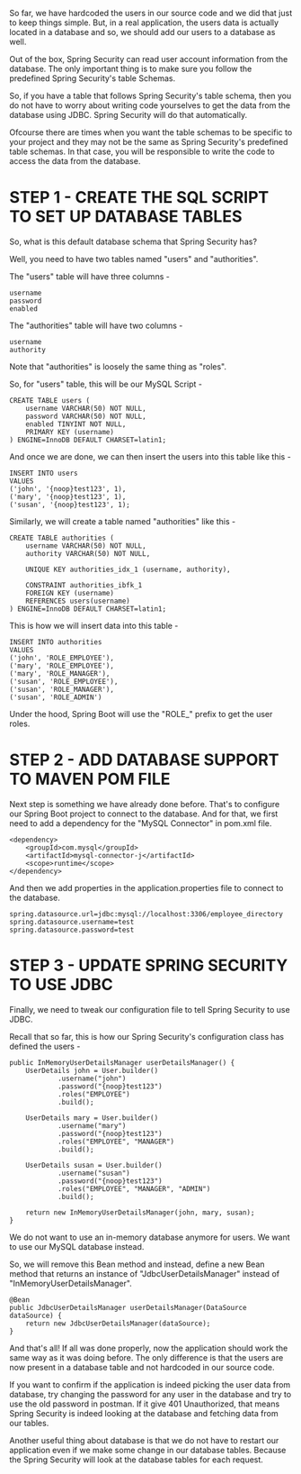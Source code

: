 So far, we have hardcoded the users in our source code and we did that just to keep things simple. But, in a real application, the users data is actually located in a database and so, we should add our users to a database as well.

Out of the box, Spring Security can read user account information from the database. The only important thing is to make sure you follow the predefined Spring Security's table Schemas.

So, if you have a table that follows Spring Security's table schema, then you do not have to worry about writing code yourselves to get the data from the database using JDBC. Spring Security will do that automatically.

Ofcourse there are times when you want the table schemas to be specific to your project and they may not be the same as Spring Security's predefined table schemas. In that case, you will be responsible to write the code to access the data from the database.

# STEP 1 - CREATE THE SQL SCRIPT TO SET UP DATABASE TABLES

So, what is this default database schema that Spring Security has?

Well, you need to have two tables named "users" and "authorities".

The "users" table will have three columns - 

    username
    password
    enabled

The "authorities" table will have two columns - 

    username
    authority

Note that "authorities" is loosely the same thing as "roles".

So, for "users" table, this will be our MySQL Script -

    CREATE TABLE users (
        username VARCHAR(50) NOT NULL,
        password VARCHAR(50) NOT NULL,
        enabled TINYINT NOT NULL,
        PRIMARY KEY (username)
    ) ENGINE=InnoDB DEFAULT CHARSET=latin1;

And once we are done, we can then insert the users into this table like this - 

    INSERT INTO users
    VALUES 
    ('john', '{noop}test123', 1),
    ('mary', '{noop}test123', 1),
    ('susan', '{noop}test123', 1);

Similarly, we will create a table named "authorities" like this - 

    CREATE TABLE authorities (
        username VARCHAR(50) NOT NULL,
        authority VARCHAR(50) NOT NULL,

        UNIQUE KEY authorities_idx_1 (username, authority),

        CONSTRAINT authorities_ibfk_1
        FOREIGN KEY (username)
        REFERENCES users(username)
    ) ENGINE=InnoDB DEFAULT CHARSET=latin1;

This is how we will insert data into this table - 

    INSERT INTO authorities
    VALUES
    ('john', 'ROLE_EMPLOYEE'),
    ('mary', 'ROLE_EMPLOYEE'),
    ('mary', 'ROLE_MANAGER'),
    ('susan', 'ROLE_EMPLOYEE'),
    ('susan', 'ROLE_MANAGER'),
    ('susan', 'ROLE_ADMIN')

Under the hood, Spring Boot will use the "ROLE_" prefix to get the user roles.

# STEP 2 - ADD DATABASE SUPPORT TO MAVEN POM FILE

Next step is something we have already done before. That's to configure our Spring Boot project to connect to the database. And for that, we first need to add a dependency for the "MySQL Connector" in pom.xml file.

    <dependency>
        <groupId>com.mysql</groupId>
        <artifactId>mysql-connector-j</artifactId>
        <scope>runtime</scope>
    </dependency>

And then we add properties in the application.properties file to connect to the database.

    spring.datasource.url=jdbc:mysql://localhost:3306/employee_directory
    spring.datasource.username=test
    spring.datasource.password=test

# STEP 3 - UPDATE SPRING SECURITY TO USE JDBC

Finally, we need to tweak our configuration file to tell Spring Security to use JDBC. 

Recall that so far, this is how our Spring Security's configuration class has defined the users - 

    public InMemoryUserDetailsManager userDetailsManager() {
        UserDetails john = User.builder()
                .username("john")
                .password("{noop}test123")
                .roles("EMPLOYEE")
                .build();

        UserDetails mary = User.builder()
                .username("mary")
                .password("{noop}test123")
                .roles("EMPLOYEE", "MANAGER")
                .build();

        UserDetails susan = User.builder()
                .username("susan")
                .password("{noop}test123")
                .roles("EMPLOYEE", "MANAGER", "ADMIN")
                .build();

        return new InMemoryUserDetailsManager(john, mary, susan);
    }

We do not want to use an in-memory database anymore for users. We want to use our MySQL database instead.

So, we will remove this Bean method and instead, define a new Bean method that returns an instance of "JdbcUserDetailsManager" instead of "InMemoryUserDetailsManager".


    @Bean
    public JdbcUserDetailsManager userDetailsManager(DataSource dataSource) {
        return new JdbcUserDetailsManager(dataSource);
    }

And that's all! If all was done properly, now the application should work the same way as it was doing before. The only difference is that the users are now present in a database table and not hardcoded in our source code.

If you want to confirm if the application is indeed picking the user data from database, try changing the password for any user in the database and try to use the old password in postman. If it give 401 Unauthorized, that means Spring Security is indeed looking at the database and fetching data from our tables.

Another useful thing about database is that we do not have to restart our application even if we make some change in our database tables. Because the Spring Security will look at the database tables for each request.


